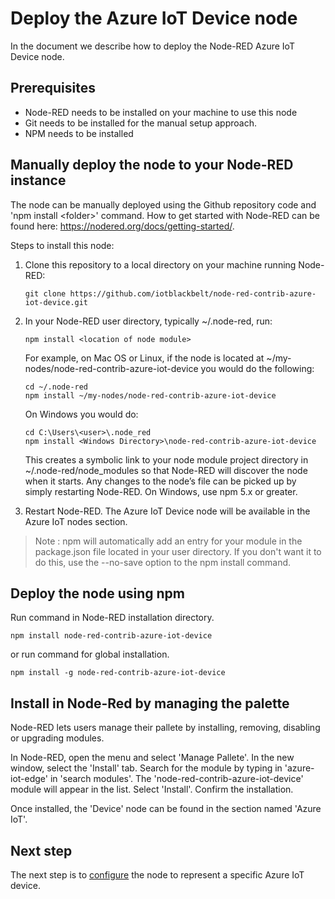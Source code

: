 # Deploy the Azure IoT Device node
In the document we describe how to deploy the Node-RED Azure IoT Device node.

## Prerequisites
- Node-RED needs to be installed on your machine to use this node 
- Git needs to be installed for the manual setup approach.
- NPM needs to be installed

## Manually deploy the node to your Node-RED instance
The node can be manually deployed using the Github repository code and 'npm install &lt;folder&gt;' command. How to get started with Node-RED can be found here: https://nodered.org/docs/getting-started/.

Steps to install this node:

1. Clone this repository to a local directory on your machine running Node-RED:

    ```
    git clone https://github.com/iotblackbelt/node-red-contrib-azure-iot-device.git
    ```
    
1. In your Node-RED user directory, typically ~/.node-red, run:

    ```
    npm install <location of node module>
    ```

    For example, on Mac OS or Linux, if the node is located at ~/my-nodes/node-red-contrib-azure-iot-device you would do the following:

    ```
    cd ~/.node-red
    npm install ~/my-nodes/node-red-contrib-azure-iot-device
    ```

    On Windows you would do:

    ```
    cd C:\Users\<user>\.node_red
    npm install <Windows Directory>\node-red-contrib-azure-iot-device
    ```

    This creates a symbolic link to your node module project directory in ~/.node-red/node_modules so that Node-RED will discover the node when it starts. Any changes to the node’s file can be picked up by simply restarting Node-RED. On Windows, use npm 5.x or greater.

1. Restart Node-RED. The Azure IoT Device node will be available in the Azure IoT nodes section.

>Note : npm will automatically add an entry for your module in the package.json file located in your user directory. If you don't want it to do this, use the --no-save option to the npm install command.

## Deploy the node using npm
Run command in Node-RED installation directory.

```
npm install node-red-contrib-azure-iot-device
```

or run command for global installation.

```
npm install -g node-red-contrib-azure-iot-device
```

## Install in Node-Red by managing the palette

Node-RED lets users manage their pallete by installing, removing, disabling or upgrading modules.

In Node-RED, open the menu and select 'Manage Pallete'. In the new window, select the 'Install' tab. Search for the module by typing in 'azure-iot-edge' in 'search modules'. The 'node-red-contrib-azure-iot-device' module will appear in the list. Select 'Install'. Confirm the installation.

Once installed, the 'Device' node can be found in the section named 'Azure IoT'.

## Next step
The next step is to [configure](./CONFIGURE.md) the node to represent a specific Azure IoT device.
